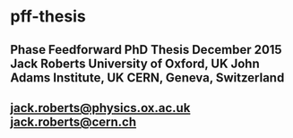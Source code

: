 # pff-thesis
Phase Feedforward PhD Thesis
December 2015
Jack Roberts
University of Oxford, UK
John Adams Institute, UK
CERN, Geneva, Switzerland
---------------------------------------
jack.roberts@physics.ox.ac.uk
jack.roberts@cern.ch
---------------------------------------


